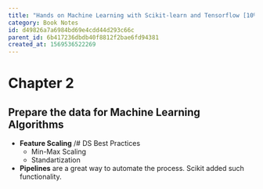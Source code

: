 ```yaml
---
title: "Hands on Machine Learning with Scikit-learn and Tensorflow [10%]"
category: Book Notes
id: d49826a7a6984bd69e4cdd44d293c66c
parent_id: 6b417236dbdb40f8812f2bae6fd94381
created_at: 1569536522269
---
```


# Chapter 2

## Prepare the data for Machine Learning Algorithms

* **Feature Scaling**
/# DS Best Practices
    * Min-Max Scaling
    * Standartization
* **Pipelines** are a great way to automate the process. Scikit added such functionality.
    